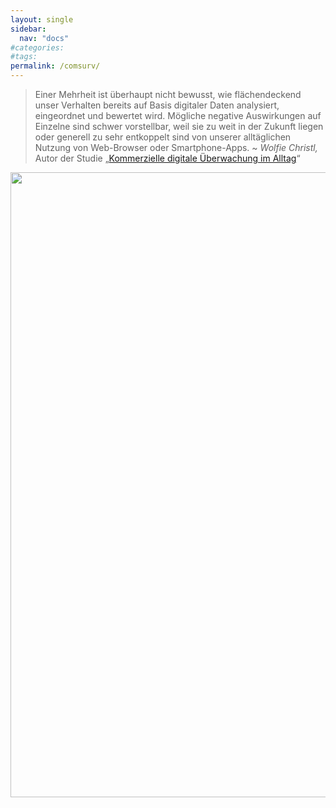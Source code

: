 ```yaml
---
layout: single
sidebar:
  nav: "docs"
#categories:
#tags:
permalink: /comsurv/
---
```

<blockquote>Einer Mehrheit ist überhaupt nicht bewusst, wie flächendeckend unser Verhalten bereits auf 
Basis digitaler Daten analysiert, eingeordnet und bewertet wird. 
Mögliche negative Auswirkungen auf Einzelne sind schwer vorstellbar, 
weil sie zu weit in der Zukunft liegen oder generell zu sehr entkoppelt 
sind von unserer alltäglichen Nutzung von Web-Browser oder 
Smartphone-Apps.
~ <i>Wolfie Christl, </i> Autor der Studie „<a href="http://crackedlabs.org/studie-kommerzielle-ueberwachung" target="_blank">Kommerzielle digitale Überwachung im Alltag</a>“
</blockquote>
<center><img src="https://safeaddress.files.wordpress.com/2012/10/130902-datenhandel-prisma-1800-13503.jpg" width="1000" height=auto></center>